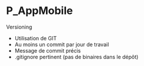 # P_AppMobile
Versioning
- Utilisation de GIT
- Au moins un commit par jour de travail
- Message de commit précis
- .gitignore pertinent (pas de binaires dans le dépôt)
